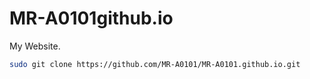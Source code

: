 # MR-A0101github.io
My Website.

```bash
sudo git clone https://github.com/MR-A0101/MR-A0101.github.io.git
```
